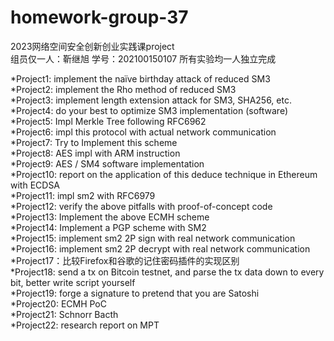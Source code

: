 # homework-group-37
2023网络空间安全创新创业实践课project <br>
组员仅一人：靳继旭 学号：202100150107
所有实验均一人独立完成<br>

*Project1: implement the naïve birthday attack of reduced SM3<br>
*Project2: implement the Rho method of reduced SM3<br>
*Project3: implement length extension attack for SM3, SHA256, etc.<br>
*Project4: do your best to optimize SM3 implementation (software)<br>
*Project5: Impl Merkle Tree following RFC6962<br>
*Project6: impl this protocol with actual network communication<br>
*Project7: Try to Implement this scheme<br>
*Project8: AES impl with ARM instruction<br>
*Project9: AES / SM4 software implementation<br>
*Project10: report on the application of this deduce technique in Ethereum with ECDSA<br>
*Project11: impl sm2 with RFC6979<br>
*Project12: verify the above pitfalls with proof-of-concept code<br>
*Project13: Implement the above ECMH scheme<br>
*Project14: Implement a PGP scheme with SM2<br>
*Project15: implement sm2 2P sign with real network communication<br>
*Project16: implement sm2 2P decrypt with real network communication<br>
*Project17：比较Firefox和谷歌的记住密码插件的实现区别<br>
*Project18: send a tx on Bitcoin testnet, and parse the tx data down to every bit, better write script yourself<br>
*Project19: forge a signature to pretend that you are Satoshi<br>
*Project20: ECMH PoC<br>
*Project21: Schnorr Bacth<br>
*Project22: research report on MPT<br>
